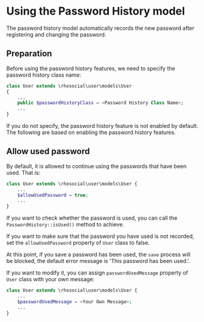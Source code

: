 # Using the Password History model

The password history model automatically records the new password after registering and changing the password.

## Preparation

Before using the password history features, we need to specify the password history class name:

```php
class User extends \rhosocial\user\models\User
{
    ...
    public $passwordHistoryClass = <Password History Class Name>;
    ...
}
```

If you do not specify, the password history feature is not enabled by default.
The following are based on enabling the password history features.

## Allow used password

By default, it is allowed to continue using the passwords that have been used.
That is:
```php
class User extends \rhosocial\user\models\User {
    ...
    $allowUsedPassword = true;
    ...
}
```

If you want to check whether the password is used, you can call the `PasswordHistory::isUsed()` method to achieve.

If you want to make sure that the password you have used is not recorded, set the
`allowUsedPassword` property of `User` class to false.

At this point, if you save a password has been used, the `save` process will be blocked,
the default error message is 'This password has been used.'.

If you want to modify it, you can assign `passwordUsedMessage` property of `User`
class with your own message:
```php
class User extends \rhosocial\user\models\User {
    ...
    $passwordUsedMessage = <Your Own Message>;
    ...
}
```
